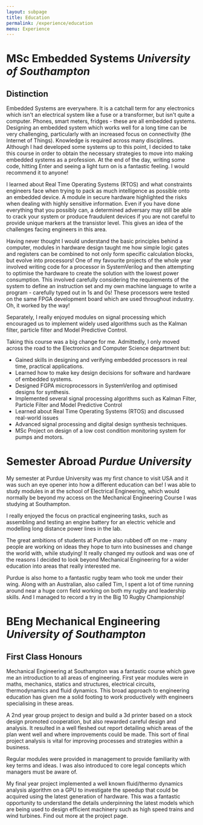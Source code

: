 ```yaml
---
layout: subpage
title: Education
permalink: /experience/education
menu: Experience
---
```


# MSc Embedded Systems *University of Southampton*
## **Distinction**

Embedded Systems are everywhere. 
It is a catchall term for any electronics which isn't an electrical system like a fuse or a transformer, but isn't quite a computer. Phones, smart meters, fridges - these are all embedded systems.
Designing an embedded system which works well for a long time can be very challenging, particularly with an increased focus on connectivity (the Internet of Things). Knowledge is required across many disciplines.
Although I had developed some systems up to this point, I decided to take this course in order to obtain the necessary strategies to move into making embedded systems as a profession.
At the end of the day, writing some code, hitting Enter and seeing a light turn on is a fantastic feeling.
I would recommend it to anyone!

I learned about Real Time Operating Systems (RTOS) and what constraints engineers face when trying to pack as much intelligence as possible onto an embedded device. A module in secure hardware highlighted the risks when dealing with highly sensitive information. Even if you have done everything that you possibly can, a determined adversary may still be able to crack your system or produce fraudulent devices if you are not careful to provide unique markers at the transistor level. This gives an idea of the challenges facing engineers in this area.

Having never thought I would understand the basic principles behind a computer, modules in hardware design taught me how simple logic gates and registers can be combined to not only form specific calculation blocks, but evolve into processors!
One of my favourite projects of the whole year involved writing code for a processor in SystemVerilog and then attempting to optimise the hardware to create the solution with the lowest power consumption.
This involved carefully considering the requirements of the system to define an instruction set and my own machine language to write a program - carefully typed out in 1s and 0s! These processors were tested on the same FPGA development board which are used throughout industry. 
Oh, it worked by the way!

Separately, I really enjoyed modules on signal processing which encouraged us to implement widely used algorithms such as the Kalman filter, particle filter and Model Predictive Control.

Taking this course was a big change for me. Admittedly, I only moved across the road to the Electronics and Computer Science department but:

- Gained skills in designing and verifying embedded processors in real time, practical applications.
- Learned how to make key design decisions for software and hardware of embedded systems.
- Designed FGPA microprocessors in SystemVerilog and optimised designs for synthesis.
- Implemented several signal processing algorithms such as Kalman Filter, Particle Filter and Model Predictive Control
- Learned about Real Time Operating Systems (RTOS) and discussed real-world issues
- Advanced signal processing and digital design synthesis techniques.
- MSc Project on design of a low cost condition monitoring system for pumps and motors. 

# Semester Abroad *Purdue University*

My semester at Purdue University was my first chance to visit USA and it was such an eye opener into how a different education can be!
I was able to study modules in at the school of Electrical Engineering, which would normally be beyond my access on the Mechanical Engineering Course I was studying at Southampton.

I really enjoyed the focus on practical engineering tasks, such as assembling and testing an engine battery for an electric vehicle and modelling long distance power lines in the lab.

The great ambitions of students at Purdue also rubbed off on me - many people are working on ideas they hope to turn into businesses and change the world with, while studying!
It really changed my outlook and was one of the reasons I decided to look beyond Mechanical Engineering for a wider education into areas that really interested me.

Purdue is also home to a fantastic rugby team who took me under their wing. Along with an Australian, also called Tim, I spent a lot of time running around near a huge corn field working on both my rugby and leadership skills. And I managed to record a try in the Big 10 Rugby Championship!

# BEng Mechanical Engineering *University of Southampton*
## **First Class Honours**

Mechanical Engineering at Southampton was a fantastic course which gave me an introduction to all areas of engineering.
First year modules were in maths, mechanics, statics and structures, electrical circuits, thermodynamics and fluid dynamics.
This broad approach to engineering education has given me a solid footing to work productively with engineers specialising in these areas.

A 2nd year group project to design and build a 3d printer based on a stock design promoted cooperation, but also rewarded careful design and analysis.
It resulted in a well fleshed out report detailing which areas of the plan went well and where improvements could be made.
This sort of final project analysis is vital for improving processes and strategies within a business.

Regular modules were provided in management to provide familiarity with key terms and ideas.
I was also introduced to core legal concepts which managers must be aware of.

My final year project implemented a well known fluid/thermo dynamics analysis algorithm on a GPU to investigate the speedup that could be acquired using the latest generation of hardware.
This was a fantastic opportunity to understand the details underpinning the latest models which are being used to design efficient machinery such as high speed trains and wind turbines.
Find out more at the project page.